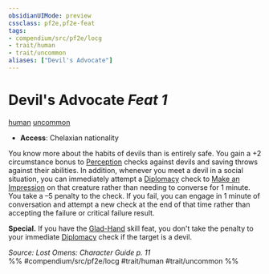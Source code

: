 ```yaml
---
obsidianUIMode: preview
cssclass: pf2e,pf2e-feat
tags:
- compendium/src/pf2e/locg
- trait/human
- trait/uncommon
aliases: ["Devil's Advocate"]
---
```

# Devil's Advocate  *Feat 1*  
[human](/rules/traits/human.md)  [uncommon](/rules/traits/uncommon.md)  

- **Access**: Chelaxian nationality

You know more about the habits of devils than is entirely safe. You gain a +2 circumstance bonus to [Perception](/compendium/skills.md#Perception) checks against devils and saving throws against their abilities. In addition, whenever you meet a devil in a social situation, you can immediately attempt a [Diplomacy](/compendium/skills.md#Diplomacy) check to [Make an Impression](/rules/actions/make-an-impression.md) on that creature rather than needing to converse for 1 minute. You take a –5 penalty to the check. If you fail, you can engage in 1 minute of conversation and attempt a new check at the end of that time rather than accepting the failure or critical failure result.

**Special.** If you have the [Glad-Hand](/compendium/feats/glad-hand.md) skill feat, you don't take the penalty to your immediate [Diplomacy](/compendium/skills.md#Diplomacy) check if the target is a devil.

*Source: Lost Omens: Character Guide p. 11*  
%% #compendium/src/pf2e/locg #trait/human #trait/uncommon %%